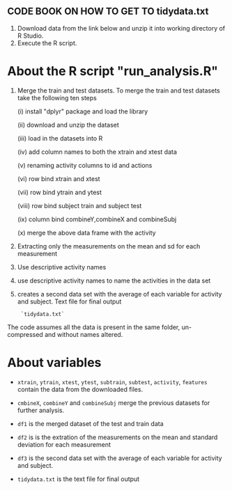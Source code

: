 

## CODE BOOK ON HOW TO GET TO tidydata.txt
1. Download data from the link below and unzip it into working directory of R Studio.
2. Execute the R script.


# About the R script "run_analysis.R"

1. Merge the train and test datasets. To merge the train and test datasets take the following ten steps 

    (i) install "dplyr" package and load the library

    (ii) download and unzip the dataset

    (iii) load in the datasets into R

    (iv) add column names to both the xtrain and xtest data

    (v) renaming activity columns to id and actions

    (vi) row bind xtrain and xtest 

    (vii) row bind ytrain and ytest

    (viii) row bind subject train and subject test

    (ix) column bind combineY,combineX and combineSubj 

    (x) merge the above data frame with the activity

2. Extracting only the measurements on the mean and sd for each measurement

3. Use descriptive activity names

4. use descriptive activity names to name the activities in the data set

5. creates a second data set with the average of each variable for activity and subject. Text file for final output

        `tidydata.txt`  

The code assumes all the data is present in the same folder, un-compressed and without names altered.

# About variables   
* `xtrain`, `ytrain`, `xtest`, `ytest`, `subtrain`, `subtest`, `activity`, `features` contain the data from the downloaded files.

* `cmbineX`, `combineY` and `combineSubj` merge the previous datasets for further analysis.

* `df1` is the merged dataset of the test and train data

* `df2` is is the extration of the measurements on the mean and standard deviation for each measurement

* `df3` is the second data set with the average of each variable for activity and subject.

* `tidydata.txt` is the text file for final output
